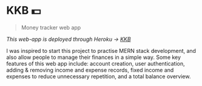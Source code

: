 # KKB 💵
> Money tracker web app

*This web-app is deployed through Heroku -> [KKB](https://kkb-app.herokuapp.com/)*

I was inspired to start this project to practise MERN stack development, and also allow people to manage their finances in a simple way. Some key features of this web app include: account creation, user authentication, adding & removing income and expense records, fixed income and expenses to reduce unnecessary repetition, and a total balance overview.

